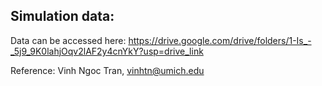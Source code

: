 
## Simulation data: 
Data can be accessed here: https://drive.google.com/drive/folders/1-Is_-_5j9_9K0lahjOqv2lAF2y4cnYkY?usp=drive_link

Reference: Vinh Ngoc Tran, vinhtn@umich.edu
